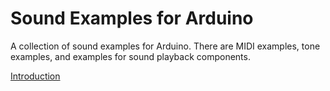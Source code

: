 # Sound Examples for Arduino

A collection of sound examples for Arduino. There are MIDI examples, tone examples, and examples for sound playback components.

[Introduction](docs/sound-basics.md)

